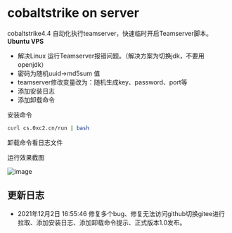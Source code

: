 # cobaltstrike on server
cobaltstrike4.4 自动化执行teamserver，快速临时开启Teamserver脚本。
**Ubuntu VPS**
- 解决Linux 运行Teamserver报错问题。（解决方案为切换jdk，不要用openjdk）
- 密码为随机uuid->md5sum 值
- teamserver修改变量改为：随机生成key、password、port等
- 添加安装日志
- 添加卸载命令

安装命令
```bash
curl cs.0xc2.cn/run | bash
```
卸载命令看日志文件

运行效果截图

![image](https://user-images.githubusercontent.com/27001865/144389565-1b339d03-f397-4420-86b5-0c22bf3ef913.png)

## 更新日志
- 2021年12月2日 16:55:46 修复多个bug、修复无法访问github切换gitee进行拉取、添加安装日志、添加卸载命令提示、正式版本1.0发布。
